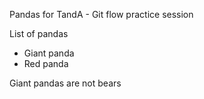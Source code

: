 Pandas for TandA - Git flow practice session

List of pandas
* Giant panda
* Red panda

Giant pandas are not bears
